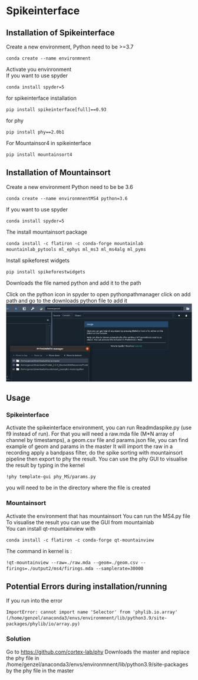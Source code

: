 # Spikeinterface
## Installation of Spikeinterface

Create a new environment, Python need to be >=3.7

```
conda create --name environmnent
```
Activate you envinronment  
If you want to use spyder
```
conda install spyder=5
```
for spikeinterface installation
```
pip install spikeinterface[full]==0.93
```
for phy
```
pip install phy==2.0b1
```
For Mountainsor4 in spikeinterface
```
pip install mountainsort4
```
## Installation of Mountainsort

Create a new environment Python need to be be 3.6

```
conda create --name environmnentMS4 python=3.6
```
If you want to use spyder
```
conda install spyder=5
```
The install mountainsort package
```
conda install -c flatiron -c conda-forge mountainlab mountainlab_pytools ml_ephys ml_ms3 ml_ms4alg ml_pyms
```
Install spikeforest widgets
```
pip install spikeforestwidgets
```
Downloads the file named python and add it to the path

Click on the python icon in spyder to open pythonpathmanager click on add path and go to the downloads python file to add it
![Screenshot](screenshot.png)

## Usage

### Spikeinterface

Activate the spikeinterface environment, you can run Readmdaspike.py (use f9 instead of run). For that you will need a raw.mda file (M*N array of channel by timestamps), a geom.csv file and params.json file, you can find example of geom and params in the master
It will import the raw in a recording apply a bandpass filter, do the spike sorting with mountainsort pipeline then export to phy the result.
You can use the phy GUI to visualise the result by typing in the kernel
```
!phy template-gui phy_MS/params.py
```
you will need to be in the directory where the file is created

### Mountainsort

Activate the environment that has mountainsort
You can run the MS4.py file   
To visualise the result you can use the GUI from mountainlab   
You can install qt-mountainview with
```
conda install -c flatiron -c conda-forge qt-mountainview
```
The command in kernel is :
```
!qt-mountainview --raw=./raw.mda --geom=./geom.csv --firings=./output2/ms4/firings.mda --samplerate=30000
```
## Potential Errors during installation/running

If you run into the error 
```
ImportError: cannot import name 'Selector' from 'phylib.io.array' (/home/genzel/anaconda3/envs/environmnent/lib/python3.9/site-packages/phylib/io/array.py)
```
### Solution
Go to https://github.com/cortex-lab/phy
Downloads the master and replace the phy file in /home/genzel/anaconda3/envs/environmnent/lib/python3.9/site-packages by the phy file in the master
